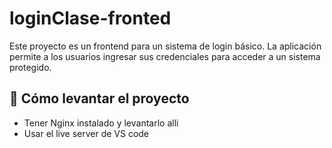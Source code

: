 # loginClase-fronted

Este proyecto es un frontend para un sistema de login básico. La aplicación permite a los usuarios ingresar sus credenciales para acceder a un sistema protegido.

## 🚀 Cómo levantar el proyecto 

- Tener Nginx instalado y levantarlo alli
- Usar el live server de VS code


